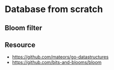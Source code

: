 # Database from scratch


## Bloom filter


## Resource
* https://github.com/mateors/go-datastructures
* https://github.com/bits-and-blooms/bloom
